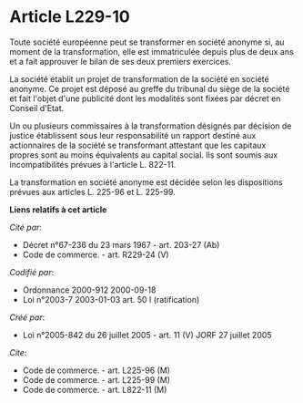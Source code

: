 # Article L229-10

Toute société européenne peut se transformer en société anonyme si, au moment de la transformation, elle est immatriculée
depuis plus de deux ans et a fait approuver le bilan de ses deux premiers exercices.

La société établit un projet de transformation de la société en société anonyme. Ce projet est déposé au greffe du tribunal
du siège de la société et fait l'objet d'une publicité dont les modalités sont fixées par décret en Conseil d'Etat.

Un ou plusieurs commissaires à la transformation désignés par décision de justice établissent sous leur responsabilité un
rapport destiné aux actionnaires de la société se transformant attestant que les capitaux propres sont au moins équivalents
au capital social. Ils sont soumis aux incompatibilités prévues à l'article L. 822-11.

La transformation en société anonyme est décidée selon les dispositions prévues aux articles L. 225-96 et L. 225-99.

**Liens relatifs à cet article**

_Cité par_:

  - Décret n°67-236 du 23 mars 1967 - art. 203-27 (Ab)
  - Code de commerce. - art. R229-24 (V)

_Codifié par_:

  - Ordonnance 2000-912 2000-09-18
  - Loi n°2003-7 2003-01-03 art. 50 I (ratification)

_Créé par_:

  - Loi n°2005-842 du 26 juillet 2005 - art. 11 (V) JORF 27 juillet 2005

_Cite_:

  - Code de commerce. - art. L225-96 (M)
  - Code de commerce. - art. L225-99 (M)
  - Code de commerce. - art. L822-11 (M)
